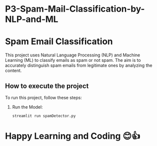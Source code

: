 # P3-Spam-Mail-Classification-by-NLP-and-ML

<h1>Spam Email Classification</h1>

<p>This project uses Natural Language Processing (NLP) and Machine Learning (ML) to classify emails as spam or not spam. The aim is to accurately distinguish spam emails from legitimate ones by analyzing the content.</p>

<h2>How to execute the project</h2>
<p>To run this project, follow these steps:</p>
<ol>
    <li> Run the Model:
        <pre><code>streamlit run spamDetector.py</code></pre>
    </li>
</ol>

# Happy Learning and Coding 😊👍
